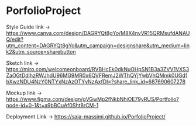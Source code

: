 # PorfolioProject
Style Guide link ->
https://www.canva.com/design/DAGRYQt8gYo/M8X4nvVR15QRMsufdANAUQ/edit?utm_content=DAGRYQt8gYo&utm_campaign=designshare&utm_medium=link2&utm_source=sharebutton

Sketch link  ->
https://miro.com/welcomeonboard/RVBHcEk0dkNuOHpSN1B3a3ZVV1VXS3ZaOGtDdlhzRWJhdU96MG9MR0x6QVFRemJ2WThQYjYwbVhQMmk0UGd1bXwzNDU4NzY0NTYxNzAzOTYyNzAxfDI=?share_link_id=687690607278

Mockup link ->
https://www.figma.com/design/gVGwMp2fNkbNhiOE79yRUS/Portfolio?node-id=0-1&t=a9bBCuAf0Sht8rCM-1

 Deployment Link ->
 https://saja-massimi.github.io/PorfolioProject/

